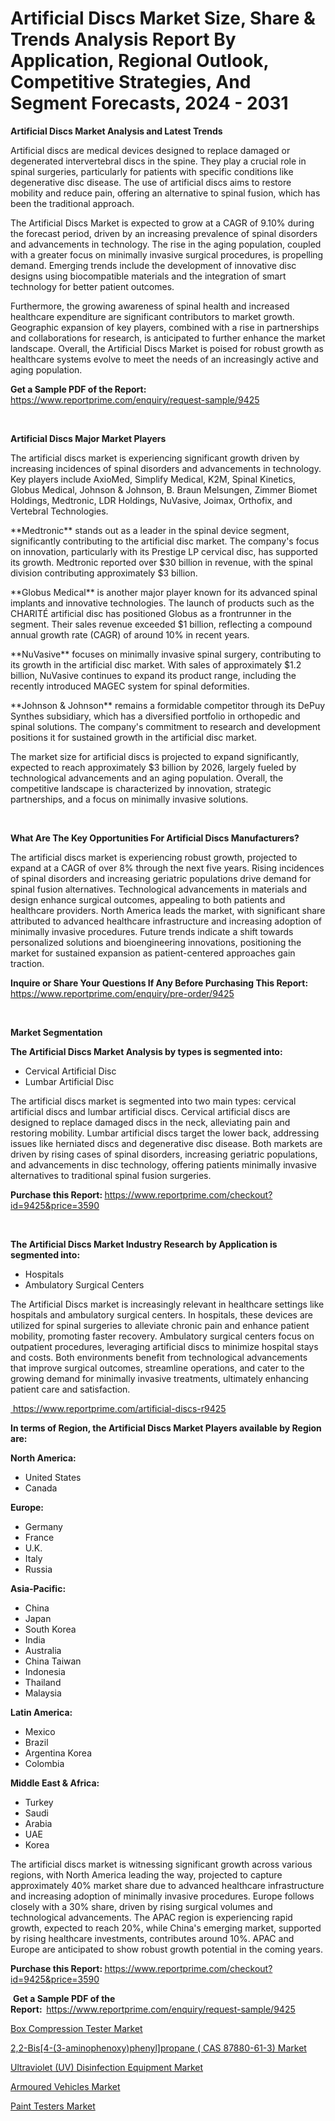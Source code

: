 <p><h1>Artificial Discs Market Size, Share & Trends Analysis Report By Application, Regional Outlook, Competitive Strategies, And Segment Forecasts, 2024 - 2031</h1></p><p><strong>Artificial Discs Market Analysis and Latest Trends</strong></p>
<p><p>Artificial discs are medical devices designed to replace damaged or degenerated intervertebral discs in the spine. They play a crucial role in spinal surgeries, particularly for patients with specific conditions like degenerative disc disease. The use of artificial discs aims to restore mobility and reduce pain, offering an alternative to spinal fusion, which has been the traditional approach.</p><p>The Artificial Discs Market is expected to grow at a CAGR of 9.10% during the forecast period, driven by an increasing prevalence of spinal disorders and advancements in technology. The rise in the aging population, coupled with a greater focus on minimally invasive surgical procedures, is propelling demand. Emerging trends include the development of innovative disc designs using biocompatible materials and the integration of smart technology for better patient outcomes.</p><p>Furthermore, the growing awareness of spinal health and increased healthcare expenditure are significant contributors to market growth. Geographic expansion of key players, combined with a rise in partnerships and collaborations for research, is anticipated to further enhance the market landscape. Overall, the Artificial Discs Market is poised for robust growth as healthcare systems evolve to meet the needs of an increasingly active and aging population.</p></p>
<p><strong>Get a Sample PDF of the Report:&nbsp;</strong> <a href="https://www.reportprime.com/enquiry/request-sample/9425">https://www.reportprime.com/enquiry/request-sample/9425</a></p>
<p>&nbsp;</p>
<p><strong>Artificial Discs Major Market Players</strong></p>
<p><p>The artificial discs market is experiencing significant growth driven by increasing incidences of spinal disorders and advancements in technology. Key players include AxioMed, Simplify Medical, K2M, Spinal Kinetics, Globus Medical, Johnson & Johnson, B. Braun Melsungen, Zimmer Biomet Holdings, Medtronic, LDR Holdings, NuVasive, Joimax, Orthofix, and Vertebral Technologies.</p><p>**Medtronic** stands out as a leader in the spinal device segment, significantly contributing to the artificial disc market. The company's focus on innovation, particularly with its Prestige LP cervical disc, has supported its growth. Medtronic reported over $30 billion in revenue, with the spinal division contributing approximately $3 billion.</p><p>**Globus Medical** is another major player known for its advanced spinal implants and innovative technologies. The launch of products such as the CHARITÉ artificial disc has positioned Globus as a frontrunner in the segment. Their sales revenue exceeded $1 billion, reflecting a compound annual growth rate (CAGR) of around 10% in recent years.</p><p>**NuVasive** focuses on minimally invasive spinal surgery, contributing to its growth in the artificial disc market. With sales of approximately $1.2 billion, NuVasive continues to expand its product range, including the recently introduced MAGEC system for spinal deformities.</p><p>**Johnson & Johnson** remains a formidable competitor through its DePuy Synthes subsidiary, which has a diversified portfolio in orthopedic and spinal solutions. The company's commitment to research and development positions it for sustained growth in the artificial disc market.</p><p>The market size for artificial discs is projected to expand significantly, expected to reach approximately $3 billion by 2026, largely fueled by technological advancements and an aging population. Overall, the competitive landscape is characterized by innovation, strategic partnerships, and a focus on minimally invasive solutions.</p></p>
<p>&nbsp;</p>
<p><strong>What Are The Key Opportunities For Artificial Discs Manufacturers?</strong></p>
<p><p>The artificial discs market is experiencing robust growth, projected to expand at a CAGR of over 8% through the next five years. Rising incidences of spinal disorders and increasing geriatric populations drive demand for spinal fusion alternatives. Technological advancements in materials and design enhance surgical outcomes, appealing to both patients and healthcare providers. North America leads the market, with significant share attributed to advanced healthcare infrastructure and increasing adoption of minimally invasive procedures. Future trends indicate a shift towards personalized solutions and bioengineering innovations, positioning the market for sustained expansion as patient-centered approaches gain traction.</p></p>
<p><strong>Inquire or Share Your Questions If Any Before Purchasing This Report:</strong> <a href="https://www.reportprime.com/enquiry/pre-order/9425">https://www.reportprime.com/enquiry/pre-order/9425</a></p>
<p>&nbsp;</p>
<p><strong>Market Segmentation</strong></p>
<p><strong>The Artificial Discs Market Analysis by types is segmented into:</strong></p>
<p><ul><li>Cervical Artificial Disc</li><li>Lumbar Artificial Disc</li></ul></p>
<p><p>The artificial discs market is segmented into two main types: cervical artificial discs and lumbar artificial discs. Cervical artificial discs are designed to replace damaged discs in the neck, alleviating pain and restoring mobility. Lumbar artificial discs target the lower back, addressing issues like herniated discs and degenerative disc disease. Both markets are driven by rising cases of spinal disorders, increasing geriatric populations, and advancements in disc technology, offering patients minimally invasive alternatives to traditional spinal fusion surgeries.</p></p>
<p><strong>Purchase this Report:&nbsp;</strong><a href="https://www.reportprime.com/checkout?id=9425&price=3590">https://www.reportprime.com/checkout?id=9425&price=3590</a></p>
<p>&nbsp;</p>
<p><strong>The Artificial Discs Market Industry Research by Application is segmented into:</strong></p>
<p><ul><li>Hospitals</li><li>Ambulatory Surgical Centers</li></ul></p>
<p><p>The Artificial Discs market is increasingly relevant in healthcare settings like hospitals and ambulatory surgical centers. In hospitals, these devices are utilized for spinal surgeries to alleviate chronic pain and enhance patient mobility, promoting faster recovery. Ambulatory surgical centers focus on outpatient procedures, leveraging artificial discs to minimize hospital stays and costs. Both environments benefit from technological advancements that improve surgical outcomes, streamline operations, and cater to the growing demand for minimally invasive treatments, ultimately enhancing patient care and satisfaction.</p></p>
<p><a href="https://www.reportprime.com/artificial-discs-r9425">&nbsp;https://www.reportprime.com/artificial-discs-r9425</a></p>
<p><strong>In terms of Region, the Artificial Discs Market Players available by Region are:</strong></p>
<p>
    <p> <strong> North America: </strong>
        <ul>
            <li>United States</li>
            <li>Canada</li>
        </ul>
        </p> 
    <p> <strong> Europe: </strong>
        <ul>
            <li>Germany</li>
            <li>France</li>
            <li>U.K.</li>
            <li>Italy</li>
            <li>Russia</li>
        </ul>
        </p> 
    <p> <strong> Asia-Pacific: </strong>
        <ul>
            <li>China</li>
            <li>Japan</li>
            <li>South Korea</li>
            <li>India</li>
            <li>Australia</li>
            <li>China Taiwan</li>
            <li>Indonesia</li>
            <li>Thailand</li>
            <li>Malaysia</li>
        </ul>
        </p> 
    <p> <strong> Latin America: </strong>
        <ul>
            <li>Mexico</li>
            <li>Brazil</li>
            <li>Argentina Korea</li>
            <li>Colombia</li>
        </ul>
        </p> 
    <p> <strong> Middle East & Africa: </strong>
        <ul>
            <li>Turkey</li>
            <li>Saudi</li>
            <li>Arabia</li>
            <li>UAE</li>
            <li>Korea</li>
        </ul>
    </p>
    </p>
<p><p>The artificial discs market is witnessing significant growth across various regions, with North America leading the way, projected to capture approximately 40% market share due to advanced healthcare infrastructure and increasing adoption of minimally invasive procedures. Europe follows closely with a 30% share, driven by rising surgical volumes and technological advancements. The APAC region is experiencing rapid growth, expected to reach 20%, while China's emerging market, supported by rising healthcare investments, contributes around 10%. APAC and Europe are anticipated to show robust growth potential in the coming years.</p></p>
<p><strong>Purchase this Report: </strong><a href="https://www.reportprime.com/checkout?id=9425&price=3590">https://www.reportprime.com/checkout?id=9425&price=3590</a></p>
<p>&nbsp;<strong>Get a Sample PDF of the Report:&nbsp;&nbsp;</strong><a href="https://www.reportprime.com/enquiry/request-sample/9425">https://www.reportprime.com/enquiry/request-sample/9425</a></p>
<p><strong></strong></p>
<p><p><a href="https://www.linkedin.com/pulse/global-market-pulse-trends-growth-analysis-box-compression-tester-poorc?trackingId=aoteCmAiSUS3esM9pVt1UQ%3D%3D">Box Compression Tester Market</a></p><p><a href="https://issuu.com/reportprime-2/docs/22-bis4-3-aminophenoxyphenylpropane_d92e33975fbb8b">2,2-Bis[4-(3-aminophenoxy)phenyl]propane ( CAS 87880-61-3) Market</a></p><p><a href="https://medium.com/@piersrei1940/the-global-ultraviolet-uv-disinfection-equipment-market-is-a-dynamic-and-growing-industry-b6974e7e2eb7">Ultraviolet (UV) Disinfection Equipment Market</a></p><p><a href="https://medium.com/@piersrei1940/future-ready-strategic-insights-into-the-global-armoured-vehicles-market-2024-2031-9abcfbb49a12">Armoured Vehicles Market</a></p><p><a href="https://www.linkedin.com/pulse/global-paint-testers-market-size-expected-experience-cagr-49-jsduc?trackingId=6KXLPD%2FBSXeus9%2BIIIwu5A%3D%3D">Paint Testers Market</a></p></p>